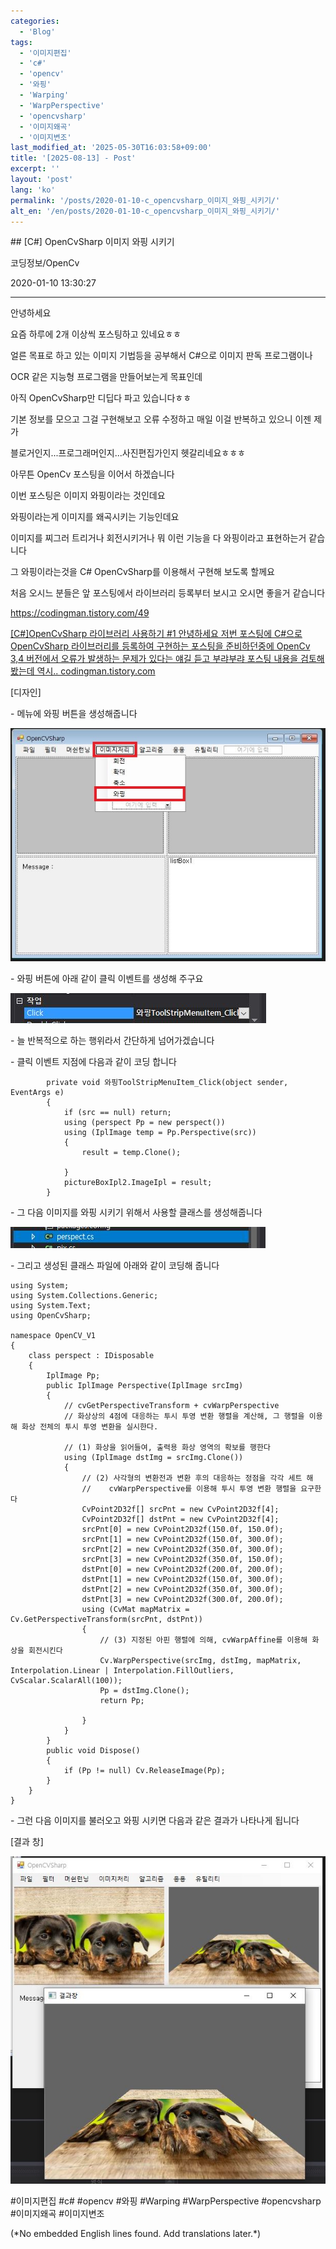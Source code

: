 ```yaml
---
categories:
  - 'Blog'
tags:
  - '이미지편집'
  - 'c#'
  - 'opencv'
  - '와핑'
  - 'Warping'
  - 'WarpPerspective'
  - 'opencvsharp'
  - '이미지왜곡'
  - '이미지변조'
last_modified_at: '2025-05-30T16:03:58+09:00'
title: '[2025-08-13] - Post'
excerpt: ''
layout: 'post'
lang: 'ko'
permalink: '/posts/2020-01-10-c_opencvsharp_이미지_와핑_시키기/'
alt_en: '/en/posts/2020-01-10-c_opencvsharp_이미지_와핑_시키기/'
---
```


<div class="lang-panel lang-ko" lang="ko">
## [C#] OpenCvSharp 이미지 와핑 시키기

코딩정보/OpenCv

2020-01-10 13:30:27

* * *

안녕하세요

요즘 하루에 2개 이상씩 포스팅하고 있네요ㅎㅎ

얼른 목표로 하고 있는 이미지 기법등을 공부해서 C#으로 이미지 판독 프로그램이나

OCR 같은 지능형 프로그램을 만들어보는게 목표인데

아직 OpenCvSharp만 디딥다 파고 있습니다ㅎㅎ

기본 정보를 모으고 그걸 구현해보고 오류 수정하고 매일 이걸 반복하고 있으니 이젠 제가

블로거인지...프로그래머인지...사진편집가인지 헷갈리네요ㅎㅎㅎ

아무튼 OpenCv 포스팅을 이어서 하겠습니다

이번 포스팅은 이미지 와핑이라는 것인데요

와핑이라는게 이미지를 왜곡시키는 기능인데요

이미지를 찌그러 트리거나 회전시키거나 뭐 이런 기능을 다 와핑이라고 표현하는거 같습니다

그 와핑이라는것을 C# OpenCvSharp를 이용해서 구현해 보도록 할께요

처음 오시느 분들은 앞 포스팅에서 라이브러리 등록부터 보시고 오시면 좋을거 같습니다

<https://codingman.tistory.com/49>

[ [C#]OpenCvSharp 라이브러리 사용하기 #1 안녕하세요 저번 포스팅에 C#으로 OpenCvSharp 라이브러리를 등록하여
구현하는 포스팅을 준비하던중에 OpenCv 3,4 버전에서 오류가 발생하는 문제가 있다는 얘길 듣고 부랴부랴 포스팅 내용을 검토해봤는데
역시.. codingman.tistory.com ](https://codingman.tistory.com/49)

[디자인]

\- 메뉴에 와핑 버튼을 생성해줍니다

![](/assets/images/c_opencvsharp_이미지_와핑_시키기/img.jpg)

\- 와핑 버튼에 아래 같이 클릭 이벤트를 생성해 주구요

![](/assets/images/c_opencvsharp_이미지_와핑_시키기/img_1.jpg)

\- 늘 반복적으로 하는 행위라서 간단하게 넘어가겠습니다

\- 클릭 이벤트 지점에 다음과 같이 코딩 합니다

    
    
            private void 와핑ToolStripMenuItem_Click(object sender, EventArgs e)
            {
                if (src == null) return;
                using (perspect Pp = new perspect())
                using (IplImage temp = Pp.Perspective(src))
                {
                    result = temp.Clone();
    
                }
                pictureBoxIpl2.ImageIpl = result;
            }

\- 그 다음 이미지를 와핑 시키기 위해서 사용할 클래스를 생성해줍니다

![](/assets/images/c_opencvsharp_이미지_와핑_시키기/img_2.jpg)

\- 그리고 생성된 클래스 파일에 아래와 같이 코딩해 줍니다

    
    
    using System;
    using System.Collections.Generic;
    using System.Text;
    using OpenCvSharp;
    
    namespace OpenCV_V1
    {
        class perspect : IDisposable
        {
            IplImage Pp;
            public IplImage Perspective(IplImage srcImg)
            {
                // cvGetPerspectiveTransform + cvWarpPerspective
                // 화상상의 4점에 대응하는 투시 투영 변환 행렬을 계산해, 그 행렬을 이용해 화상 전체의 투시 투영 변환을 실시한다.
    
                // (1) 화상을 읽어들여, 출력용 화상 영역의 확보를 행한다
                using (IplImage dstImg = srcImg.Clone())
                {
                    // (2) 사각형의 변환전과 변환 후의 대응하는 정점을 각각 세트 해
                    //    cvWarpPerspective를 이용해 투시 투영 변환 행렬을 요구한다
                    CvPoint2D32f[] srcPnt = new CvPoint2D32f[4];
                    CvPoint2D32f[] dstPnt = new CvPoint2D32f[4];
                    srcPnt[0] = new CvPoint2D32f(150.0f, 150.0f);
                    srcPnt[1] = new CvPoint2D32f(150.0f, 300.0f);
                    srcPnt[2] = new CvPoint2D32f(350.0f, 300.0f);
                    srcPnt[3] = new CvPoint2D32f(350.0f, 150.0f);
                    dstPnt[0] = new CvPoint2D32f(200.0f, 200.0f);
                    dstPnt[1] = new CvPoint2D32f(150.0f, 300.0f);
                    dstPnt[2] = new CvPoint2D32f(350.0f, 300.0f);
                    dstPnt[3] = new CvPoint2D32f(300.0f, 200.0f);
                    using (CvMat mapMatrix = Cv.GetPerspectiveTransform(srcPnt, dstPnt))
                    {
                        // (3) 지정된 아핀 행렬에 의해, cvWarpAffine를 이용해 화상을 회전시킨다
                        Cv.WarpPerspective(srcImg, dstImg, mapMatrix, Interpolation.Linear | Interpolation.FillOutliers, CvScalar.ScalarAll(100));
                        Pp = dstImg.Clone();
                        return Pp;
    
                    }
                }
            }
            public void Dispose()
            {
                if (Pp != null) Cv.ReleaseImage(Pp);
            }
        }
    }
    

\- 그런 다음 이미지를 불러오고 와핑 시키면 다음과 같은 결과가 나타나게 됩니다

[결과 창]

![](/assets/images/c_opencvsharp_이미지_와핑_시키기/img_3.jpg)

  

#이미지편집 #c# #opencv #와핑 #Warping #WarpPerspective #opencvsharp #이미지왜곡 #이미지변조


</div>
<div class="lang-panel lang-en" lang="en">
(*No embedded English lines found. Add translations later.*)

</div>
